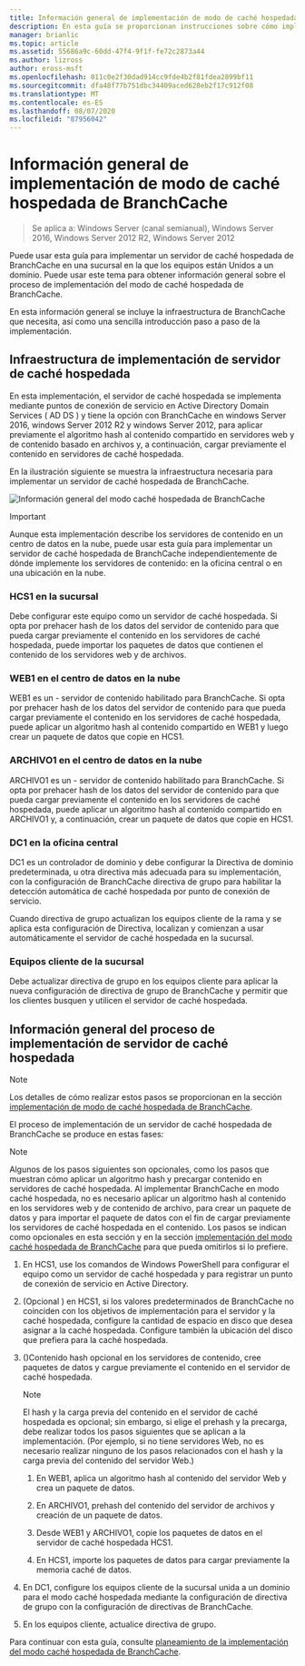 ```yaml
---
title: Información general de implementación de modo de caché hospedada de BranchCache
description: En esta guía se proporcionan instrucciones sobre cómo implementar BranchCache en modo caché hospedada en equipos que ejecutan Windows Server 2016 y Windows 10.
manager: brianlic
ms.topic: article
ms.assetid: 55686a9c-60dd-47f4-9f1f-fe72c2873a44
ms.author: lizross
author: eross-msft
ms.openlocfilehash: 011c0e2f30dad914cc9fde4b2f81fdea2899bf11
ms.sourcegitcommit: dfa48f77b751dbc34409aced628eb2f17c912f08
ms.translationtype: MT
ms.contentlocale: es-ES
ms.lasthandoff: 08/07/2020
ms.locfileid: "87956042"
---
```

# <a name="branchcache-hosted-cache-mode-deployment-overview"></a>Información general de implementación de modo de caché hospedada de BranchCache

>Se aplica a: Windows Server (canal semianual), Windows Server 2016, Windows Server 2012 R2, Windows Server 2012

Puede usar esta guía para implementar un servidor de caché hospedada de BranchCache en una sucursal en la que los equipos están Unidos a un dominio. Puede usar este tema para obtener información general sobre el proceso de implementación del modo de caché hospedada de BranchCache.

En esta información general se incluye la infraestructura de BranchCache que necesita, así como una sencilla introducción paso a paso de la implementación.

## <a name="hosted-cache-server-deployment-infrastructure"></a><a name="bkmk_components"></a>Infraestructura de implementación de servidor de caché hospedada

En esta implementación, el servidor de caché hospedada se implementa mediante puntos de conexión de servicio en Active Directory Domain Services \( AD DS \) y tiene la opción con BranchCache en windows Server 2016, windows Server 2012 R2 y windows Server 2012, para aplicar previamente el algoritmo hash al contenido compartido en servidores web y de contenido basado en archivos y, a continuación, cargar previamente el contenido en servidores de caché hospedada.

En la ilustración siguiente se muestra la infraestructura necesaria para implementar un servidor de caché hospedada de BranchCache.

![Información general del modo caché hospedada de BranchCache](../../../media/BranchCache-Hcm-Overview/Bc-Hcm-Overview.jpg)

> [!IMPORTANT]
> Aunque esta implementación describe los servidores de contenido en un centro de datos en la nube, puede usar esta guía para implementar un servidor de caché hospedada de BranchCache independientemente de dónde implemente los servidores de contenido: en la oficina central o en una ubicación en la nube.

### <a name="hcs1-in-the-branch-office"></a>HCS1 en la sucursal

Debe configurar este equipo como un servidor de caché hospedada. Si opta por prehacer hash de los datos del servidor de contenido para que pueda cargar previamente el contenido en los servidores de caché hospedada, puede importar los paquetes de datos que contienen el contenido de los servidores web y de archivos.

### <a name="web1-in-the-cloud-data-center"></a>WEB1 en el centro de datos en la nube

WEB1 es un \- servidor de contenido habilitado para BranchCache. Si opta por prehacer hash de los datos del servidor de contenido para que pueda cargar previamente el contenido en los servidores de caché hospedada, puede aplicar un algoritmo hash al contenido compartido en WEB1 y luego crear un paquete de datos que copie en HCS1.

### <a name="file1-in-the-cloud-data-center"></a>ARCHIVO1 en el centro de datos en la nube

ARCHIVO1 es un \- servidor de contenido habilitado para BranchCache. Si opta por prehacer hash de los datos del servidor de contenido para que pueda cargar previamente el contenido en los servidores de caché hospedada, puede aplicar un algoritmo hash al contenido compartido en ARCHIVO1 y, a continuación, crear un paquete de datos que copie en HCS1.

### <a name="dc1-in-the-main-office"></a>DC1 en la oficina central

DC1 es un controlador de dominio y debe configurar la Directiva de dominio predeterminada, u otra directiva más adecuada para su implementación, con la configuración de BranchCache directiva de grupo para habilitar la detección automática de caché hospedada por punto de conexión de servicio.

Cuando directiva de grupo actualizan los equipos cliente de la rama y se aplica esta configuración de Directiva, localizan y comienzan a usar automáticamente el servidor de caché hospedada en la sucursal.

### <a name="client-computers-in-the-branch-office"></a>Equipos cliente de la sucursal

Debe actualizar directiva de grupo en los equipos cliente para aplicar la nueva configuración de directiva de grupo de BranchCache y permitir que los clientes busquen y utilicen el servidor de caché hospedada.

## <a name="hosted-cache-server-deployment-process-overview"></a><a name="bkmk_overview"></a>Información general del proceso de implementación de servidor de caché hospedada

>[!NOTE]
>Los detalles de cómo realizar estos pasos se proporcionan en la sección [implementación de modo de caché hospedada de BranchCache](4-Bc-Hcm-Deployment.md).

El proceso de implementación de un servidor de caché hospedada de BranchCache se produce en estas fases:

>[!NOTE]
>Algunos de los pasos siguientes son opcionales, como los pasos que muestran cómo aplicar un algoritmo hash y precargar contenido en servidores de caché hospedada. Al implementar BranchCache en modo caché hospedada, no es necesario aplicar un algoritmo hash al contenido en los servidores web y de contenido de archivo, para crear un paquete de datos y para importar el paquete de datos con el fin de cargar previamente los servidores de caché hospedada en el contenido. Los pasos se indican como opcionales en esta sección y en la sección [implementación del modo caché hospedada de BranchCache](4-Bc-Hcm-Deployment.md) para que pueda omitirlos si lo prefiere.

1. En HCS1, use los comandos de Windows PowerShell para configurar el equipo como un servidor de caché hospedada y para registrar un punto de conexión de servicio en Active Directory.

2. \(Opcional \) en HCS1, si los valores predeterminados de BranchCache no coinciden con los objetivos de implementación para el servidor y la caché hospedada, configure la cantidad de espacio en disco que desea asignar a la caché hospedada. Configure también la ubicación del disco que prefiera para la caché hospedada.

3. \(\)Contenido hash opcional en los servidores de contenido, cree paquetes de datos y cargue previamente el contenido en el servidor de caché hospedada.

    > [!NOTE]
    > El hash y la carga previa del contenido en el servidor de caché hospedada es opcional; sin embargo, si elige el prehash y la precarga, debe realizar todos los pasos siguientes que se aplican a la implementación. \(Por ejemplo, si no tiene servidores Web, no es necesario realizar ninguno de los pasos relacionados con el hash y la carga previa del contenido del servidor Web.\)

    1. En WEB1, aplica un algoritmo hash al contenido del servidor Web y crea un paquete de datos.

    2. En ARCHIVO1, prehash del contenido del servidor de archivos y creación de un paquete de datos.

    3. Desde WEB1 y ARCHIVO1, copie los paquetes de datos en el servidor de caché hospedada HCS1.

    4. En HCS1, importe los paquetes de datos para cargar previamente la memoria caché de datos.

4. En DC1, configure los equipos cliente de la sucursal unida a un dominio para el modo caché hospedada mediante la configuración de directiva de grupo con la configuración de directivas de BranchCache.

5. En los equipos cliente, actualice directiva de grupo.

Para continuar con esta guía, consulte [planeamiento de la implementación del modo caché hospedada de BranchCache](3-Bc-Hcm-Plan.md).